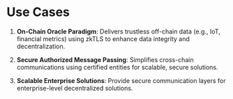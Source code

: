 # Use Cases

1. **On-Chain Oracle Paradigm**: Delivers trustless off-chain data (e.g., IoT, financial metrics) using zkTLS to enhance data integrity and decentralization.

2. **Secure Authorized Message Passing**: Simplifies cross-chain communications using certified entities for scalable, secure solutions.

3. **Scalable Enterprise Solutions**: Provide secure communication layers for enterprise-level decentralized solutions.
